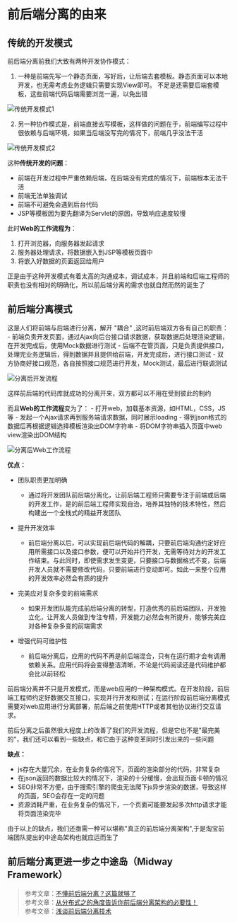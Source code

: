 # 前后端分离的由来

## 传统的开发模式

前后端分离前我们大致有两种开发协作模式：

  1. 一种是前端先写一个静态页面，写好后，让后端去套模板。静态页面可以本地开发，也无需考虑业务逻辑只需要实现View即可。
  不足是还需要后端套模板，这些前端代码后端需要浏览一遍，以免出错

   ![传统开发模式1](https://github.com/Lany-Java/JavaStudy/blob/master/img/%E6%9C%AA%E5%88%86%E7%A6%BB1.png)

  2. 另一种协作模式是，前端直接去写模板，这样做的问题在于，前端编写过程中很依赖与后端环境，如果当后端没写完的情况下，前端几乎没法干活
  
   ![传统开发模式2](https://github.com/Lany-Java/JavaStudy/blob/master/img/%E6%9C%AA%E5%88%86%E7%A6%BB2.png)
    
这种**传统开发的问题**：
  - 前端在开发过程中严重依赖后端，在后端没有完成的情况下，前端根本无法干活
  - 前端无法单独调试
  - 前端不可避免会遇到后台代码
  - JSP等模板因为要先翻译为Servlet的原因，导致响应速度较慢
  
此时**Web的工作流程为**：
  1. 打开浏览器，向服务器发起请求
  2. 服务器处理请求，将数据嵌入到JSP等模板页面中
  3. 将嵌入好数据的页面返回给用户

正是由于这种开发模式有着太高的沟通成本，调试成本，并且前端和后端工程师的职责也没有相对的明确化，所以前后端分离的需求也就自然而然的诞生了

## 前后端分离模式

  这是人们将前端与后端进行分离，解开 "耦合" ,这时前后端双方各有自己的职责：
    - 前端负责开发页面，通过Ajax向后台接口请求数据，获取数据后处理渲染逻辑，在开发完成后，使用Mock数据进行测试
    - 后端不在管页面，只是负责提供接口，处理完业务逻辑后，得到数据并且提供给前端，开发完成后，进行接口测试
    - 双方协商好接口规范，各自按照接口规范进行开发，Mock测试，最后进行联调测试
    
  ![分离后开发流程](https://github.com/Lany-Java/JavaStudy/blob/master/img/%E5%89%8D%E5%90%8E%E7%AB%AF%E5%88%86%E7%A6%BB%E5%BC%80%E5%8F%91%E6%B5%81%E7%A8%8B.png)
    
  这样前后端的代码库就成功的分离开来，双方都可以不用在受到彼此的制约
    
  而且**Web的工作流程**变为了：
    - 打开web，加载基本资源，如HTML，CSS，JS等
    - 发起一个Ajax请求再到服务端请求数据，同时展示loading
    - 得到json格式的数据后再根据逻辑选择模板渲染出DOM字符串
    - 将DOM字符串插入页面中web view渲染出DOM结构
    
  ![分离后Web工作流程](https://github.com/Lany-Java/JavaStudy/blob/master/img/%E5%89%8D%E5%90%8E%E7%AB%AF%E5%88%86%E7%A6%BBWeb%E6%B5%81%E7%A8%8B.png)
    
  **优点：**</br>
  - 团队职责更加明确

    - 通过将开发团队前后端分离化，让前后端工程师只需要专注于前端或后端的开发工作，是的前后端工程师实现自治，培养其独特的技术特性，然后构建出一个全栈式的精益开发团队

  - 提升开发效率

    - 前后端分离以后，可以实现前后端代码的解耦，只要前后端沟通约定好应用所需接口以及接口参数，便可以开始并行开发，无需等待对方的开发工作结束。与此同时，即使需求发生变更，只要接口与数据格式不变，后端开发人员就不需要修改代码，只要前端进行变动即可。如此一来整个应用的开发效率必然会有质的提升

  - 完美应对复杂多变的前端需求

    - 如果开发团队能完成前后端分离的转型，打造优秀的前后端团队，开发独立化，让开发人员做到专注专精，开发能力必然会有所提升，能够完美应对各种复杂多变的前端需求

  - 增强代码可维护性

    - 前后端分离后，应用的代码不再是前后端混合，只有在运行期才会有调用依赖关系。应用代码将会变得整洁清晰，不论是代码阅读还是代码维护都会比以前轻松

      
  前后端分离并不只是开发模式，而是web应用的一种架构模式。在开发阶段，前后端工程师约定好数据交互接口，实现并行开发和测试；在运行阶段前后端分离模式需要对web应用进行分离部署，前后端之前使用HTTP或者其他协议进行交互请求。
  
  前后分离之后虽然很大程度上的改善了我们的开发流程，但是它也不是"最完美的"，我们还可以看到一些缺点，和它由于这种变革同时引发出来的一些问题
  
  **缺点：**</br>
  - js存在大量冗余，在业务复杂的情况下，页面的渲染部分的代码，非常复杂
  - 在json返回的数据比较大的情况下，渲染的十分缓慢，会出现页面卡顿的情况
  - SEO非常不方便，由于搜索引擎的爬虫无法爬下js异步渲染的数据，导致这样的页面，SEO会存在一定的问题
  - 资源消耗严重，在业务复杂的情况下，一个页面可能要发起多次http请求才能将页面渲染完毕

  由于以上的缺点，我们还亟需一种可以堪称"真正的前后端分离架构",于是淘宝前端团队提出的中途岛架构也就应运而生了

## 前后端分离更进一步之中途岛（Midway Framework）



> 参考文章：[不懂前后端分离？这篇就够了](https://zhuanlan.zhihu.com/p/66711706)</br>
> 参考文章：[从分布式之的角度告诉你前后端分离架构的必要性！](https://mp.weixin.qq.com/s/bSl1FKWFznVzn_1wbBoOCA)</br>
> 参考文章：[浅谈前后端分离技术](https://zhuanlan.zhihu.com/p/20534796)
